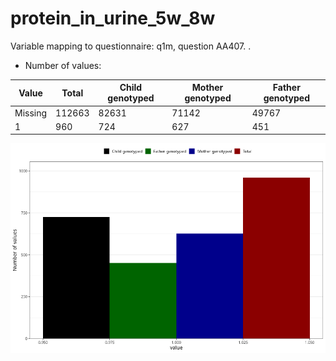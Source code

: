 # protein_in_urine_5w_8w
Variable mapping to questionnaire: q1m, question AA407.
.
- Number of values:

| Value | Total | Child genotyped | Mother genotyped | Father genotyped |
| ----- | ----- | --------------- | ---------------- | ---------------- |
| Missing | 112663 | 82631 | 71142 | 49767 |
| 1 | 960 | 724 | 627 |451 |



![](protein_in_urine_5w_8w_n.png)



